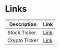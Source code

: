 # Links


| Description | Link |
|-------------|------|
| Stock Ticker | [Link](https://kovasmccann.github.io/stonks.html) |
| Crypto Ticker | [Link](https://kovasmccann.github.io/crypto.html) |
